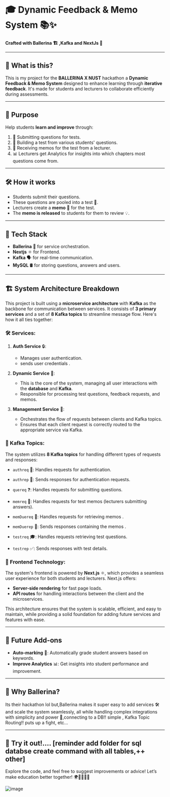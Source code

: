 # 🎓 Dynamic Feedback & Memo System 📚✨

**Crafted with Ballerina 🏗️ ,Kafka and NextJs 🎯**

---

## 🌟 What is this?

This is my project for the **BALLERINA X NUST** hackathon  a **Dynamic Feedback & Memo System** designed to enhance learning through **iterative feedback**. It's made for students and lecturers to collaborate efficiently during assessments. 

---

## 🎯 Purpose

Help students **learn and improve** through:

1. 📝 Submitting questions for tests.
2. 🚀 Building a test from various students' questions.
3. 📩 Receiving memos for the test from a lecturer.
4. 📊 Lecturers get Analytics for insights into which chapters most questions come from.

---

## 🛠️ How it works

- Students submit their questions. 
- These questions are pooled into a test 🧩.
- Lecturers create a **memo** 🧾 for the test.
- The **memo is released** to students for them to review 💡.

---

## 🔧 Tech Stack

- **Ballerina** 🐘 for service orchestration.
- **Nextjs** ⚛️ for Frontend.
- **Kafka** 🗣️ for real-time communication.
- **MySQL** 🛢️ for storing questions, answers and users.

---
## 🏗️ System Architecture Breakdown

This project is built using a **microservice architecture** with **Kafka** as the backbone for communication between services. It consists of **3 primary services** and a set of **8 Kafka topics** to streamline message flow. Here's how it all ties together:

### 🛠️ Services:

1. **Auth Service** 🔒:
   - Manages user authentication.
   - sends user credentials .
   
2. **Dynamic Service** 🔄:
   - This is the core of the system, managing all user interactions with the **database** and **Kafka**.
   - Responsible for processing test questions, feedback requests, and memos.
   
3. **Management Service** 📡:
   - Orchestrates the flow of requests between clients and Kafka topics.
   - Ensures that each client request is correctly routed to the appropriate service via Kafka.

### 🔗 Kafka Topics:

The system utilizes **8 Kafka topics** for handling different types of requests and responses:

- `authreq` 🔑: Handles requests for authentication.
- `authrep` 🔐: Sends responses for authentication requests.
  
- `quereq` ❓: Handles requests for submitting questions.
  
- `memreq` 💭: Handles requests for test memos (lecturers submitting answers).
  
- `memDuereq` 📅: Handles requests for retrieving memos .
- `memDuerep` 📨: Sends responses containing the memos .

- `testreq` 🎓: Handles requests retrieving test questions.
- `testrep` ✅: Sends responses with test details.

### 🎨 Frontend Technology:

The system's frontend is powered by **Next.js** ⚛️, which provides a seamless user experience for both students and lecturers. Next.js offers:

- **Server-side rendering** for fast page loads.
- **API routes** for handling interactions between the client and the microservices.
  
This architecture ensures that the system is scalable, efficient, and easy to maintain, while providing a solid foundation for adding future services and features with ease.

---

## 🚀 Future Add-ons

- **Auto-marking** 📝: Automatically grade student answers based on keywords.
- **Improve Analytics** 📊: Get insights into student performance and improvement.

---

## 🧠 Why Ballerina?

Its their hackathon lol but,Ballerina makes it super easy to add services 🛠️ and scale the system seamlessly, all while handling complex integrations with simplicity and power 💪,connecting to a DB!! simple , Kafka Topic Routing!! puts up a fight, etc... 

---

## 🌟 Try it out!.... [reminder add folder for sql databse create command with all tables,++ other]

Explore the code, and feel free to suggest improvements or advice! Let’s make education better together! 🌍👩‍💻👨‍💻

![image](https://github.com/user-attachments/assets/35a98b96-23aa-4974-9012-1e48024a0370)

